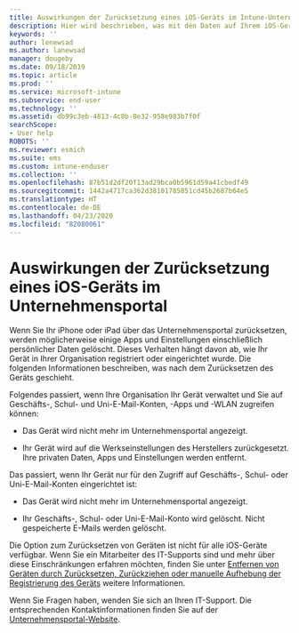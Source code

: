 ```yaml
---
title: Auswirkungen der Zurücksetzung eines iOS-Geräts im Intune-Unternehmensportal | Microsoft-Dokumentation
description: Hier wird beschrieben, was mit den Daten auf Ihrem iOS-Gerät geschieht, nachdem Sie es im Intune-Unternehmensportal zurückgesetzt haben.
keywords: ''
author: lenewsad
ms.author: lanewsad
manager: dougeby
ms.date: 09/18/2019
ms.topic: article
ms.prod: ''
ms.service: microsoft-intune
ms.subservice: end-user
ms.technology: ''
ms.assetid: db99c3eb-4813-4c8b-8e32-958e983b7f0f
searchScope:
- User help
ROBOTS: ''
ms.reviewer: esmich
ms.suite: ems
ms.custom: intune-enduser
ms.collection: ''
ms.openlocfilehash: 87b51d2df20f13ad29bca0b5961d59a41cbedf49
ms.sourcegitcommit: 1442a4717ca362d38101785851cd45b2687b64e5
ms.translationtype: HT
ms.contentlocale: de-DE
ms.lasthandoff: 04/23/2020
ms.locfileid: "82080061"
---
```

# <a name="effects-of-company-portal-ios-device-reset"></a>Auswirkungen der Zurücksetzung eines iOS-Geräts im Unternehmensportal 

Wenn Sie Ihr iPhone oder iPad über das Unternehmensportal zurücksetzen, werden möglicherweise einige Apps und Einstellungen einschließlich persönlicher Daten gelöscht. Dieses Verhalten hängt davon ab, wie Ihr Gerät in Ihrer Organisation registriert oder eingerichtet wurde. Die folgenden Informationen beschreiben, was nach dem Zurücksetzen des Geräts geschieht.  

Folgendes passiert, wenn Ihre Organisation Ihr Gerät verwaltet und Sie auf Geschäfts-, Schul- und Uni-E-Mail-Konten, -Apps und -WLAN zugreifen können:

- Das Gerät wird nicht mehr im Unternehmensportal angezeigt.  

- Ihr Gerät wird auf die Werkseinstellungen des Herstellers zurückgesetzt. Ihre privaten Daten, Apps und Einstellungen werden entfernt.

Das passiert, wenn Ihr Gerät nur für den Zugriff auf Geschäfts-, Schul- oder Uni-E-Mail-Konten eingerichtet ist:

- Das Gerät wird nicht mehr im Unternehmensportal angezeigt.  

- Ihr Geschäfts-, Schul- oder Uni-E-Mail-Konto wird gelöscht. Nicht gespeicherte E-Mails werden gelöscht.   

Die Option zum Zurücksetzen von Geräten ist nicht für alle iOS-Geräte verfügbar. Wenn Sie ein Mitarbeiter des IT-Supports sind und mehr über diese Einschränkungen erfahren möchten, finden Sie unter [Entfernen von Geräten durch Zurücksetzen, Zurückziehen oder manuelle Aufhebung der Registrierung des Geräts](https://docs.microsoft.com/intune/devices-wipe) weitere Informationen.  

Wenn Sie Fragen haben, wenden Sie sich an Ihren IT-Support. Die entsprechenden Kontaktinformationen finden Sie auf der [Unternehmensportal-Website](https://go.microsoft.com/fwlink/?linkid=2010980).
